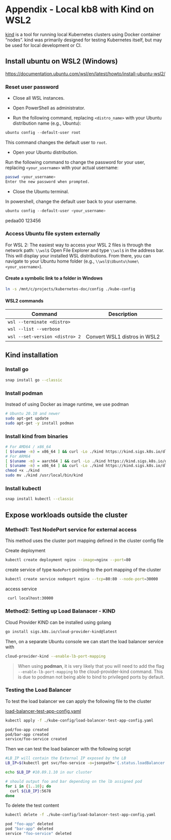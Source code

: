 # Appendix - Local kb8 with Kind on WSL2

[kind](https://kind.sigs.k8s.io/ ) is a tool for running local Kubernetes clusters using Docker container “nodes”.
kind was primarily designed for testing Kubernetes itself, but may be used for local development or CI.


## Install ubuntu on WSL2 (Windows)

https://documentation.ubuntu.com/wsl/en/latest/howto/install-ubuntu-wsl2/

### Reset user password

* Close all WSL instances.

* Open PowerShell as administrator.

* Run the following command, replacing `<distro_name>` with your Ubuntu distribution name (e.g., Ubuntu):

```PowerShell
ubuntu config --default-user root
```
This command changes the default user to `root`.

* Open your Ubuntu distribution.

Run the following command to change the password for your user, replacing `<your_username>` with your actual username:

```bash
passwd <your_username>
Enter the new password when prompted.
```
* Close the Ubuntu terminal.

In powershell, change the default user back to your username.

```PowerShell
ubuntu config --default-user <your_username>
```
pedaa00 123456

### Access Ubuntu file system externally

For WSL 2:
The easiest way to access your WSL 2 files is through the network path: `\\wsl$`
Open File Explorer and type `\\wsl$` in the address bar.
This will display your installed WSL distributions.
From there, you can navigate to your Ubuntu home folder (e.g., `\\wsl$\Ubuntu\home\<your_username>`).

#### Create a symbolic link to a folder in Windows

```bash
ln -s /mnt/c/projects/kubernetes-doc/config ./kube-config
```

#### WSL2 commands

| Command                  | Description                  |
|--------------------------|------------------------------|
| `wsl --terminate <distro>` |                              |
| `wsl --list --verbose` |                              |
| `wsl --set-version <distro> 2` | Convert WSL1 distros in WSL2 |

## Kind installation


### Install go

```bash
snap install go --classic
```

### Install podman

Instead of using Docker as image runtime, we use podman 

```bash
# Ubuntu 20.10 and newer
sudo apt-get update
sudo apt-get -y install podman
```

### Install kind from binaries

```bash
# For AMD64 / x86_64
[ $(uname -m) = x86_64 ] && curl -Lo ./kind https://kind.sigs.k8s.io/dl/v0.27.0/kind-linux-amd64
# For ARM64
[ $(uname -m) = aarch64 ] && curl -Lo ./kind https://kind.sigs.k8s.io/dl/v0.27.0/kind-linux-arm64
[ $(uname -m) = x86_64 ] && curl -Lo ./kind https://kind.sigs.k8s.io/dl/v0.27.0/kind
chmod +x ./kind
sudo mv ./kind /usr/local/bin/kind
```

### Install kubectl

```bash
snap install kubectl --classic
```



## Expose workloads outside the cluster


### Method1: Test NodePort service for external access

This method uses the cluster port mapping defined in the cluster config file

Create deployment
```bash
kubectl create deployment nginx --image=nginx --port=80
```
create service of type `NodePort` pointing to the port mapping of the cluster
```bash
kubectl create service nodeport nginx --tcp=80:80 --node-port=30000
```

access service
```bash
 curl localhost:30000
```

### Method2: Setting up Load Balanacer - KIND 

Cloud Provider KIND can be installed using golang

```bash
go install sigs.k8s.io/cloud-provider-kind@latest
```

Then, on a separate Ubuntu console we can start the load balancer service with

```bash
cloud-provider-kind --enable-lb-port-mapping
```

> When using **podman**, it is very likely that you will need
> to add the flag `--enable-lb-port-mapping` to the cloud-provider-kind command. 
> This is due to podman not being able to bind to privileged ports by default.

### Testing the Load Balancer

To test the load balancer we can apply the following file to the cluster

[load-balancer-test-app-config.yaml](config%2Fload-balancer-test-app-config.yaml)

```bash
kubectl apply -f ./kube-config/load-balancer-test-app-config.yaml

pod/foo-app created
pod/bar-app created
service/foo-service created
```

Then we can test the load balancer with the following script

```bash
#LB_IP will contain the External IP exposed by the LB
LB_IP=$(kubectl get svc/foo-service -o=jsonpath='{.status.loadBalancer.ingress[0].ip}')

echo $LB_IP #10.89.1.10 in our cluster

# should output foo and bar depending on the lb assigned pod 
for i in {1..10}; do
  curl ${LB_IP}:5678
done
```
To delete the test content

```bash
kubectl delete -f ./kube-config/load-balancer-test-app-config.yaml

pod "foo-app" deleted
pod "bar-app" deleted
service "foo-service" deleted
```






